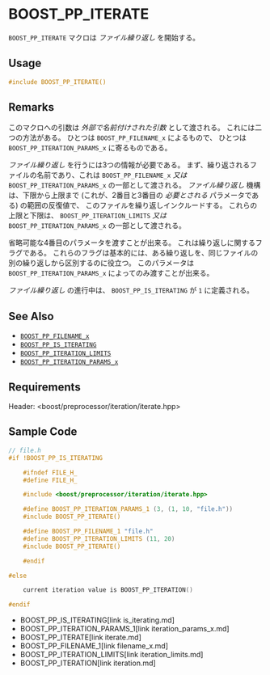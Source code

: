 # BOOST_PP_ITERATE

`BOOST_PP_ITERATE` マクロは *ファイル繰り返し* を開始する。

## Usage

```cpp
#include BOOST_PP_ITERATE()
```

## Remarks

このマクロへの引数は *外部で名前付けされた引数* として渡される。
これには二つの方法がある。
ひとつは `BOOST_PP_FILENAME_x` によるもので、
ひとつは `BOOST_PP_ITERATION_PARAMS_x` に寄るものである。

*ファイル繰り返し* を行うには3つの情報が必要である。
まず、繰り返されるファイルの名前であり、これは `BOOST_PP_FILENAME_x` *又は* `BOOST_PP_ITERATION_PARAMS_x` の一部として渡される。
*ファイル繰り返し* 機構は、下限から上限まで (これが、2番目と3番目の *必要とされる* パラメータである) の範囲の反復値で、 このファイルを繰り返しインクルードする。
これらの上限と下限は、 `BOOST_PP_ITERATION_LIMITS` *又は* `BOOST_PP_ITERATION_PARAMS_x` の一部として渡される。

省略可能な4番目のパラメータを渡すことが出来る。
これは繰り返しに関するフラグである。
これらのフラグは基本的には、ある繰り返しを、同じファイルの別の繰り返しから区別するのに役立つ。
このパラメータは `BOOST_PP_ITERATION_PARAMS_x` によってのみ渡すことが出来る。

*ファイル繰り返し* の進行中は、 `BOOST_PP_IS_ITERATING` が `1` に定義される。

## See Also

- [`BOOST_PP_FILENAME_x`](filename_x.md)
- [`BOOST_PP_IS_ITERATING`](is_iterating.md)
- [`BOOST_PP_ITERATION_LIMITS`](iteration_limits.md)
- [`BOOST_PP_ITERATION_PARAMS_x`](iteration_params_x.md)

## Requirements

Header: &lt;boost/preprocessor/iteration/iterate.hpp&gt;

## Sample Code

```cpp
// file.h
#if !BOOST_PP_IS_ITERATING

	#ifndef FILE_H_
	#define FILE_H_

	#include <boost/preprocessor/iteration/iterate.hpp>

	#define BOOST_PP_ITERATION_PARAMS_1 (3, (1, 10, "file.h"))
	#include BOOST_PP_ITERATE()

	#define BOOST_PP_FILENAME_1 "file.h"
	#define BOOST_PP_ITERATION_LIMITS (11, 20)
	#include BOOST_PP_ITERATE()

	#endif

#else

	current iteration value is BOOST_PP_ITERATION()

#endif
```
* BOOST_PP_IS_ITERATING[link is_iterating.md]
* BOOST_PP_ITERATION_PARAMS_1[link iteration_params_x.md]
* BOOST_PP_ITERATE[link iterate.md]
* BOOST_PP_FILENAME_1[link filename_x.md]
* BOOST_PP_ITERATION_LIMITS[link iteration_limits.md]
* BOOST_PP_ITERATION[link iteration.md]

